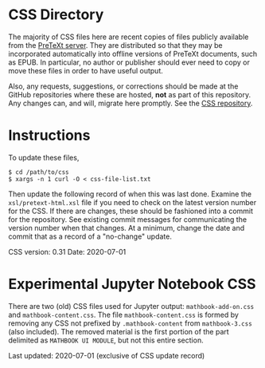 CSS Directory
=============

The majority of CSS files here are recent copies of files publicly
available from the [PreTeXt server](https://pretextbook.org).
They are distributed so that they may be incorporated automatically
into offline versions of PreTeXt documents, such as EPUB.
In particular, no author or publisher should ever need to
copy or move these files in order to have useful output.

Also, any requests, suggestions, or corrections should be made
at the GitHub repositories where these are hosted, **not** as part
of this repository.  Any changes can, and will, migrate here promptly.
See the [CSS repository](https://github.com/PreTeXtBook/CSS_core).


Instructions
============

To update these files,

    $ cd /path/to/css
    $ xargs -n 1 curl -O < css-file-list.txt

Then update the following record of when this was last done.
Examine the `xsl/pretext-html.xsl` file if you need to check
on the latest version number for the CSS.  If there are changes,
these should be fashioned into a commit for the repository.
See existing commit messages for communicating the version
number when that changes.  At a minimum, change the date and
commit that as a record of a "no-change" update.

CSS version: 0.31
Date: 2020-07-01


Experimental Jupyter Notebook CSS
=================================

There are two (old) CSS files used for Jupyter output:
`mathbook-add-on.css` and `mathbook-content.css`.
The file `mathbook-content.css` is formed by removing
any CSS not prefixed by `.mathbook-content` from
 `mathbook-3.css` (also included).  The removed material
 is the first portion of the part delimited as
 `MATHBOOK UI MODULE`, but not this entire section.

Last updated: 2020-07-01 (exclusive of CSS update record)